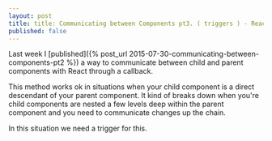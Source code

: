 ```yaml
---
layout: post
title: title: Communicating between Components pt3. ( triggers ) - ReactJS
published: false
---
```


Last week I [published]({% post_url 2015-07-30-communicating-between-components-pt2 %}) a way to communicate between child and parent components with React through a callback.

This method works ok in situations when your child component is a direct descendant of your parent component. It kind of breaks down when you're child components are nested a few levels deep within the parent component and you need to communicate changes up the chain.

In this situation we need a trigger for this.
